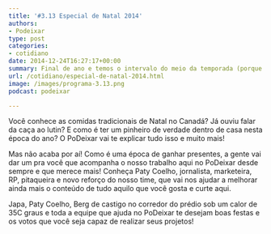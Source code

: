 ```yaml
---
title: '#3.13 Especial de Natal 2014'
authors:
- Podeixar
type: post
categories:
- cotidiano
date: 2014-12-24T16:27:17+00:00
summary: Final de ano e temos o intervalo do meio da temporada (porque ninguém é de ferro, galera!). E pra fechar esta etapa do ano, nada melhor do que falar de Natal! Neste programa super especial nós conversamos sobre como é o Natal deste lado do hemisfério, tão distante do verão de 30C graus que acontece no Brasil mas que parece ter muito mais sentido com tudo branco e coberto de neve.
url: /cotidiano/especial-de-natal-2014.html
image: /images/programa-3.13.png
podcast: podeixar

---
```

Você conhece as comidas tradicionais de Natal no Canadá? Já ouviu falar da caça ao lutin? E como é ter um pinheiro de verdade dentro de casa nesta época do ano? O PoDeixar vai te explicar tudo isso e muito mais!

Mas não acaba por aí! Como é uma época de ganhar presentes, a gente vai dar um pra você que acompanha o nosso trabalho aqui no PoDeixar desde sempre e que merece mais! Conheça Paty Coelho, jornalista, marketeira, RP, pitaqueira e novo reforço do nosso time, que vai nos ajudar a melhorar ainda mais o conteúdo de tudo aquilo que você gosta e curte aqui.

Japa, Paty Coelho, Berg de castigo no corredor do prédio sob um calor de 35C graus e toda a equipe que ajuda no PoDeixar te desejam boas festas e os votos que você seja capaz de realizar seus projetos!